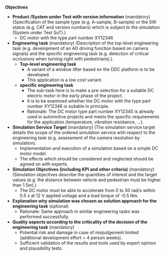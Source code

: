 **Objectives**

* **Product /System under Test with version information** (mandatory)
    (Specification of the sample type (e.g. A-sample, B-sample) or the SW status (e.g. CAT and version numbers) which is subject to the simulation (System under Test SuT).)
    * DC motor with the type part number XY12346
* **Engineering task** (mandatory)
    (Description of the top-level engineering task (e.g. development of an AD driving function based on camera signals) and the specific engineering task (e.g. detection of critical occlusions when turning right with pedestrians).)
    * **Top-level engineering task**
        * A variant of a window lifter based on the DDC platform is to be developed.
        * This application is a low cost variant.
    * **specific engineering task**
        * The sub-task here is to make a pre-selection for a suitable DC electric motor in the early phase of the project.
        * It is to be examined whether the DC motor with the type part number XY12346 is suitable in principle.
        * Rationale: The DC motor type part number XY12345 is already used in automotive projects and meets the specific requirements for the application (temperature, vibration resistance, ...).
* **Simulation Service Target** (mandatory)
    (The simulation service target details the scope of the ordered simulation service with respect to the engineering task (e.g. assessment of the camera resolution by simulation).
    * Implementation and execution of a simulation based on a simple DC motor model.
    * The effects which should be considered and neglected should be agreed on with experts.
* **Simulation Objectives (including KPI and other criteria)** (mandatory)
    (Simulation objectives describe the quantities of interest and the target values (e.g. the distance between vehicle and pedestrian must be higher than 1.5m).)
    * The DC motor must be able to accelerate from 0 to 50 rad/s within 0.5 s at 12 V applied voltage and a load torque of -0.5 Nm.
* **Explanation why simulation was chosen as solution approach for the engineering task** (optional)
    * Rationale: Same approach in similar engineering tasks was performed successfully.
* **Quality aspects according to the criticality of the decision of the engineering task** (mandatory)
    * Potential risk and damage in case of misjudgement limited (additional development effort < 4 person weeks).
    * Sufficient validation of the results and tools used by expert opinion and plausibility tests.